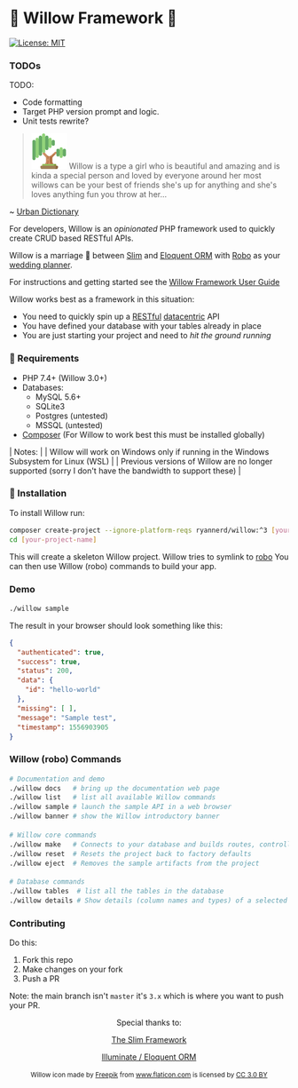 # 🌳 Willow Framework 🌳

[![License: MIT](https://img.shields.io/badge/License-MIT-yellow.svg)](https://opensource.org/licenses/MIT)

### TODOs
TODO:
- Code formatting
- Target PHP version prompt and logic.
- Unit tests rewrite?


>[![willow](https://raw.githubusercontent.com/RyanNerd/willow/master/willow.png)](https://willow.plexie.com/app/#/public/project/f66cdc9e-18dd-419c-8575-0c8901152cd3) Willow is a type a girl who is beautiful and amazing and is kinda a special person and loved by everyone around her
>most willows can be your best of friends she's up for anything and she's loves anything fun you throw at her...

~ [Urban Dictionary](https://www.urbandictionary.com/define.php?term=Willow)

For developers, Willow is an _opinionated_ PHP framework used to quickly create CRUD based RESTful APIs.

Willow is a marriage 💒 between [Slim](http://slimframework.com) and [Eloquent ORM](https://github.com/illuminate/database)
with [Robo](http://robo.li/) as your [wedding planner](https://en.wikipedia.org/wiki/Wedding_planner).

For instructions and getting started see the [Willow Framework User Guide](https://www.notion.so/Willow-Framework-Users-Guide-bf56317580884ccd95ed8d3889f83c72)

Willow works best as a framework in this situation:
* You need to quickly spin up a [RESTful](https://restfulapi.net/) [datacentric](https://www.codecademy.com/articles/what-is-crud) API
* You have defined your database with your tables already in place
* You are just starting your project and need to _hit the ground running_

### 📃 Requirements
* PHP 7.4+ (Willow 3.0+)
* Databases:
    - MySQL 5.6+
    - SQLite3
    - Postgres (untested)
    - MSSQL (untested)
* [Composer](https://getcomposer.org) (For Willow to work best this must be installed globally)

| Notes: |
| Willow will work on Windows only if running in the Windows Subsystem for Linux (WSL) |
| Previous versions of Willow are no longer supported (sorry I don't have the bandwidth to support these) |

### 💾 Installation
To install Willow run:

```bash
composer create-project --ignore-platform-reqs ryannerd/willow:^3 [your-project-name]
cd [your-project-name]
```

This will create a skeleton Willow project. Willow tries to symlink to [robo](https://robo.li/) You can then use Willow (robo) commands to build your app.

### Demo

```bash
./willow sample
```

The result in your browser should look something like this:

```json
{
  "authenticated": true,
  "success": true,
  "status": 200,
  "data": {
    "id": "hello-world"
  },
  "missing": [ ],
  "message": "Sample test",
  "timestamp": 1556903905
}
```

###  Willow (robo) Commands

```bash
# Documentation and demo
./willow docs   # bring up the documentation web page
./willow list   # list all available Willow commands
./willow sample # launch the sample API in a web browser
./willow banner # show the Willow introductory banner

# Willow core commands
./willow make   # Connects to your database and builds routes, controllers, models, actions, etc.
./willow reset  # Resets the project back to factory defaults
./willow eject  # Removes the sample artifacts from the project

# Database commands
./willow tables  # list all the tables in the database
./willow details # Show details (column names and types) of a selected table
```

### Contributing

Do this:
1. Fork this repo
2. Make changes on your fork
3. Push a PR

Note: the main branch isn't `master` it's `3.x` which is where you want to push your PR.


<div align="center">

Special thanks to:

[The Slim Framework](https://slimframework.com)

[Illuminate / Eloquent ORM](https://github.com/illuminate/database)

<small>
Willow icon made by <a href="https://www.freepik.com/" title="Freepik">Freepik</a>
from <a href="https://www.flaticon.com/" title="Flaticon">www.flaticon.com</a>
is licensed by <a href="http://creativecommons.org/licenses/by/3.0/" title="Creative Commons BY 3.0" target="_blank">CC 3.0 BY</a>
</small>
</div>
